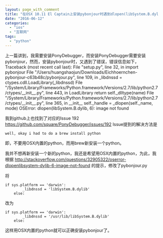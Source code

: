 ```yaml
---
layout: page_with_comment
title: "在OSX 10.11 El Captain上安装pybonjour时遇到dlopen(libSystem.B.dylib, 6): image not found错误"
date: "2016-06-12"
categories: 
  - "ios"
  - "互联网"
tags: 
  - "python"
---
```


上一篇讲到，我需要安装PonyDebugger，而安装PonyDebugger需要安装pybonjour，然而，安装pybonjour时，又遇到了错误，错误信息如下， Traceback (most recent call last): File "setup.py", line 32, in import pybonjour File "/Users/huangshaojun/Downloads/Eichhoernchen-pybonjour-c63b48c/pybonjour.py", line 109, in \_libdnssd = ctypes.cdll.LoadLibrary(\_libdnssd) File "/System/Library/Frameworks/Python.framework/Versions/2.7/lib/python2.7/ctypes/\_\_init\_\_.py", line 443, in LoadLibrary return self.\_dlltype(name) File "/System/Library/Frameworks/Python.framework/Versions/2.7/lib/python2.7/ctypes/\_\_init\_\_.py", line 365, in \_\_init\_\_ self.\_handle = \_dlopen(self.\_name, mode) OSError: dlopen(libSystem.B.dylib, 6): image not found

我到github上也找到了对应的Issue 192 https://github.com/square/PonyDebugger/issues/192 Issue提到的解决方法是

```
well, okay i had to do a brew install python

```

即，不要用OSX内置的python，而用brew新安装一个python。

我并不想再新安装一个新的python，我还是希望用OSX内置的python，为此，我根据 http://stackoverflow.com/questions/32905322/oserror-dlopenlibsystem-dylib-6-image-not-found 的提示，修改了pybonjour.py

将

```
if sys.platform == 'darwin':
        _libdnssd = 'libSystem.B.dylib'
    else:

```

改为

```
if sys.platform == 'darwin':
        _libdnssd = '/usr/lib/libSystem.B.dylib'
    else:

```

这样用OSX内置的python就可以正确安装pybonjour了。
